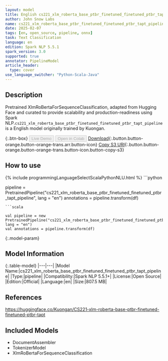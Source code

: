```yaml
---
layout: model
title: English cs221_xlm_roberta_base_ptbr_finetuned_finetuned_ptbr_tapt_pipeline pipeline XlmRoBertaForSequenceClassification from Kuongan
author: John Snow Labs
name: cs221_xlm_roberta_base_ptbr_finetuned_finetuned_ptbr_tapt_pipeline
date: 2025-02-07
tags: [en, open_source, pipeline, onnx]
task: Text Classification
language: en
edition: Spark NLP 5.5.1
spark_version: 3.0
supported: true
annotator: PipelineModel
article_header:
  type: cover
use_language_switcher: "Python-Scala-Java"
---
```


## Description

Pretrained XlmRoBertaForSequenceClassification, adapted from Hugging Face and curated to provide scalability and production-readiness using Spark NLP.`cs221_xlm_roberta_base_ptbr_finetuned_finetuned_ptbr_tapt_pipeline` is a English model originally trained by Kuongan.

{:.btn-box}
<button class="button button-orange" disabled>Live Demo</button>
<button class="button button-orange" disabled>Open in Colab</button>
[Download](https://s3.amazonaws.com/auxdata.johnsnowlabs.com/public/models/cs221_xlm_roberta_base_ptbr_finetuned_finetuned_ptbr_tapt_pipeline_en_5.5.1_3.0_1738930368459.zip){:.button.button-orange.button-orange-trans.arr.button-icon}
[Copy S3 URI](s3://auxdata.johnsnowlabs.com/public/models/cs221_xlm_roberta_base_ptbr_finetuned_finetuned_ptbr_tapt_pipeline_en_5.5.1_3.0_1738930368459.zip){:.button.button-orange.button-orange-trans.button-icon.button-copy-s3}

## How to use



<div class="tabs-box" markdown="1">
{% include programmingLanguageSelectScalaPythonNLU.html %}
```python

pipeline = PretrainedPipeline("cs221_xlm_roberta_base_ptbr_finetuned_finetuned_ptbr_tapt_pipeline", lang = "en")
annotations =  pipeline.transform(df)   

```
```scala

val pipeline = new PretrainedPipeline("cs221_xlm_roberta_base_ptbr_finetuned_finetuned_ptbr_tapt_pipeline", lang = "en")
val annotations = pipeline.transform(df)

```
</div>

{:.model-param}
## Model Information

{:.table-model}
|---|---|
|Model Name:|cs221_xlm_roberta_base_ptbr_finetuned_finetuned_ptbr_tapt_pipeline|
|Type:|pipeline|
|Compatibility:|Spark NLP 5.5.1+|
|License:|Open Source|
|Edition:|Official|
|Language:|en|
|Size:|807.5 MB|

## References

https://huggingface.co/Kuongan/CS221-xlm-roberta-base-ptbr-finetuned-finetuned-ptbr-tapt

## Included Models

- DocumentAssembler
- TokenizerModel
- XlmRoBertaForSequenceClassification